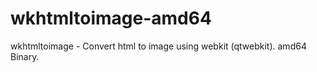 wkhtmltoimage-amd64
===================

 wkhtmltoimage - Convert html to image using webkit (qtwebkit). amd64 Binary. 
